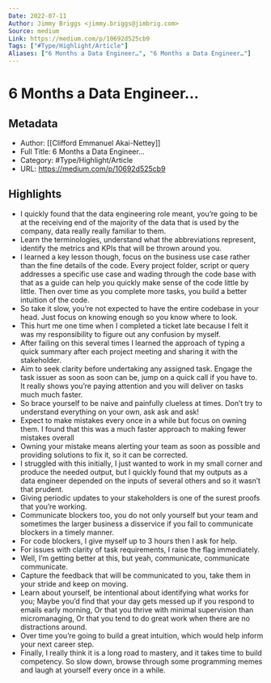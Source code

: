 ```yaml
---
Date: 2022-07-11
Author: Jimmy Briggs <jimmy.briggs@jimbrig.com>
Source: medium
Link: https://medium.com/p/10692d525cb9
Tags: ["#Type/Highlight/Article"]
Aliases: ["6 Months a Data Engineer…", "6 Months a Data Engineer…"]
---
```

# 6 Months a Data Engineer…

## Metadata
- Author: [[Clifford Emmanuel Akai-Nettey]]
- Full Title: 6 Months a Data Engineer…
- Category: #Type/Highlight/Article
- URL: https://medium.com/p/10692d525cb9

## Highlights
- I quickly found that the data engineering role meant, you’re going to be at the receiving end of the majority of the data that is used by the company, data really really familiar to them.
- Learn the terminologies, understand what the abbreviations represent, identify the metrics and KPIs that will be thrown around you.
- I learned a key lesson though, focus on the business use case rather than the fine details of the code. Every project folder, script or query addresses a specific use case and wading through the code base with that as a guide can help you quickly make sense of the code little by little. Then over time as you complete more tasks, you build a better intuition of the code.
- So take it slow, you’re not expected to have the entire codebase in your head. Just focus on knowing enough so you know where to look.
- This hurt me one time when I completed a ticket late because I felt it was my responsibility to figure out any confusion by myself.
- After failing on this several times I learned the approach of typing a quick summary after each project meeting and sharing it with the stakeholder.
- Aim to seek clarity before undertaking any assigned task. Engage the task issuer as soon as soon can be, jump on a quick call if you have to. It really shows you’re paying attention and you will deliver on tasks much much faster.
- So brace yourself to be naive and painfully clueless at times. Don’t try to understand everything on your own, ask ask and ask!
- Expect to make mistakes every once in a while but focus on owning them. I found that this was a much faster approach to making fewer mistakes overall
- Owning your mistake means alerting your team as soon as possible and providing solutions to fix it, so it can be corrected.
- I struggled with this initially, I just wanted to work in my small corner and produce the needed output, but I quickly found that my outputs as a data engineer depended on the inputs of several others and so it wasn’t that prudent.
- Giving periodic updates to your stakeholders is one of the surest proofs that you’re working.
- Communicate blockers too, you do not only yourself but your team and sometimes the larger business a disservice if you fail to communicate blockers in a timely manner.
- For code blockers, I give myself up to 3 hours then I ask for help.
- For issues with clarity of task requirements, I raise the flag immediately.
- Well, I’m getting better at this, but yeah, communicate, communicate communicate.
- Capture the feedback that will be communicated to you, take them in your stride and keep on moving.
- Learn about yourself, be intentional about identifying what works for you; Maybe you’d find that your day gets messed up if you respond to emails early morning, Or that you thrive with minimal supervision than micromanaging, Or that you tend to do great work when there are no distractions around.
- Over time you’re going to build a great intuition, which would help inform your next career step.
- Finally, I really think it is a long road to mastery, and it takes time to build competency. So slow down, browse through some programming memes and laugh at yourself every once in a while.
